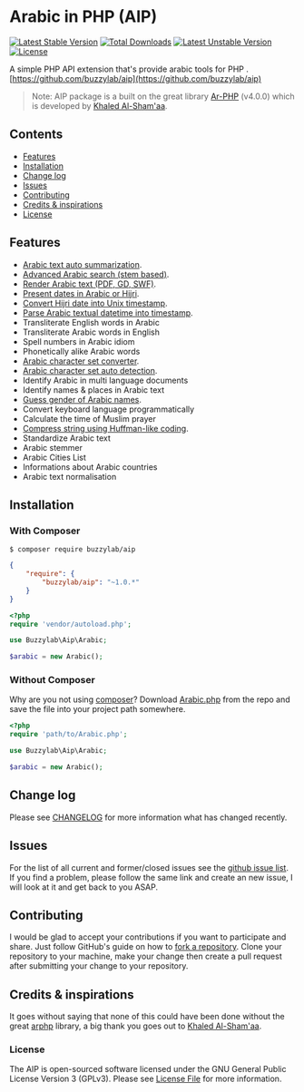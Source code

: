 # Arabic in PHP (AIP)

[![Latest Stable Version](https://poser.pugx.org/buzzylab/aip/v/stable)](https://packagist.org/packages/buzzylab/aip)
[![Total Downloads](https://poser.pugx.org/buzzylab/aip/downloads)](https://packagist.org/packages/buzzylab/aip)
[![Latest Unstable Version](https://poser.pugx.org/buzzylab/aip/v/unstable)](https://packagist.org/packages/buzzylab/aip)
[![License](https://poser.pugx.org/buzzylab/aip/license)](https://packagist.org/packages/buzzylab/aip)

A simple PHP API extension that's provide arabic tools for PHP . [https://github.com/buzzylab/aip](https://github.com/buzzylab/aip)

> Note: AIP package is a built on the great library [Ar-PHP](http://www.ar-php.org/) (v4.0.0) which is developed by [Khaled Al-Sham'aa](http://www.ar-php.org/about-php-arabic.html).


## Contents
- [Features](#features)
- [Installation](#Installation)
- [Change log](#change-log)
- [Issues](#issues)
- [Contributing](#contributing)
- [Credits & inspirations](#credits--inspirations)
- [License](#license)

## Features
* [Arabic text auto summarization](https://github.com/buzzylab/aip/blob/master/docs/Summarize.md).
* [Advanced Arabic search (stem based)](https://github.com/buzzylab/aip/blob/master/docs/Query.md).
* [Render Arabic text (PDF, GD, SWF)](https://github.com/buzzylab/aip/blob/master/docs/Glyphs.md).
* [Present dates in Arabic or Hijri](https://github.com/buzzylab/aip/blob/master/docs/Date.md).
* [Convert Hijri date into Unix timestamp](https://github.com/buzzylab/aip/blob/master/docs/Date.md).
* [Parse Arabic textual datetime into timestamp](https://github.com/buzzylab/aip/blob/master/docs/Date.md).
* Transliterate English words in Arabic
* Transliterate Arabic words in English
* Spell numbers in Arabic idiom
* Phonetically alike Arabic words
* [Arabic character set converter](https://github.com/buzzylab/aip/blob/master/docs/Charset.md).
* [Arabic character set auto detection](https://github.com/buzzylab/aip/blob/master/docs/Charset.md).
* Identify Arabic in multi language documents
* Identify names & places in Arabic text
* [Guess gender of Arabic names](https://github.com/buzzylab/aip/blob/master/docs/Gender.md).
* Convert keyboard language programmatically
* Calculate the time of Muslim prayer
* [Compress string using Huffman-like coding](https://github.com/buzzylab/aip/blob/master/docs/Compress.md).
* Standardize Arabic text
* Arabic stemmer
* Arabic Cities List
* Informations about Arabic countries
* Arabic text normalisation





## Installation
### With Composer

```
$ composer require buzzylab/aip
```

```json
{
    "require": {
        "buzzylab/aip": "~1.0.*"
    }
}
```

```php
<?php
require 'vendor/autoload.php';

use Buzzylab\Aip\Arabic;

$arabic = new Arabic();

```

### Without Composer

Why are you not using [composer](http://getcomposer.org/)? Download [Arabic.php](https://github.com/buzzylab/aip/blob/master/src/Arabic.php) from the repo and save the file into your project path somewhere.

```php
<?php
require 'path/to/Arabic.php';

use Buzzylab\Aip\Arabic;

$arabic = new Arabic();

```


## Change log
Please see [CHANGELOG](CHANGELOG.md) for more information what has changed recently.

## Issues
For the list of all current and former/closed issues see the [github issue list](https://github.com/buzzylab/aip/issues).
If you find a problem, please follow the same link and create an new issue, I will look at it and get back to you ASAP.

## Contributing
I would be glad to accept your contributions if you want to participate and share. Just follow GitHub's guide on how
to [fork a repository](https://help.github.com/articles/fork-a-repo/). Clone your repository to your machine, make
your change then create a pull request after submitting your change to your repository.

## Credits & inspirations
It goes without saying that none of this could have been done without the great [arphp](http://www.ar-php.org/)
library, a big thank you goes out to [Khaled Al-Sham'aa](http://www.ar-php.org/about-php-arabic.html).



### License
The AIP is open-sourced software licensed under the GNU General Public License Version 3 (GPLv3).
Please see [License File](LICENSE.md) for more information.
